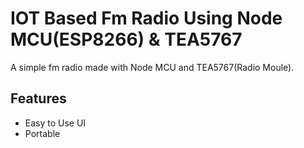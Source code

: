 
# IOT Based Fm Radio Using Node MCU(ESP8266) & TEA5767

A simple fm radio made with Node MCU and TEA5767(Radio Moule).

## Features

- Easy to Use UI
- Portable
